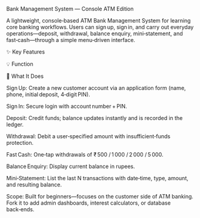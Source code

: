 

Bank Management System — Console ATM Edition

A lightweight, console‑based ATM Bank Management System for learning core banking workflows. Users can sign up, sign in, and carry out everyday operations—deposit, withdrawal, balance enquiry, mini‑statement, and fast‑cash—through a simple menu‑driven interface.

✨ Key Features

💡 Function

🚀 What It Does

Sign Up:
  Create a new customer account via an application form (name, phone, initial deposit, 4‑digit PIN).

Sign In:
  Secure login with account number + PIN.

Deposit:
  Credit funds; balance updates instantly and is recorded in the ledger.

Withdrawal:
  Debit a user‑specified amount with insufficient‑funds protection.

Fast Cash:
  One‑tap withdrawals of ₹ 500 / 1 000 / 2 000 / 5 000.

Balance Enquiry:
  Display current balance in rupees.

Mini‑Statement:
  List the last N transactions with date‑time, type, amount, and resulting balance.

Scope: Built for beginners—focuses on the customer side of ATM banking. Fork it to add admin dashboards, interest calculators, or database back‑ends.

